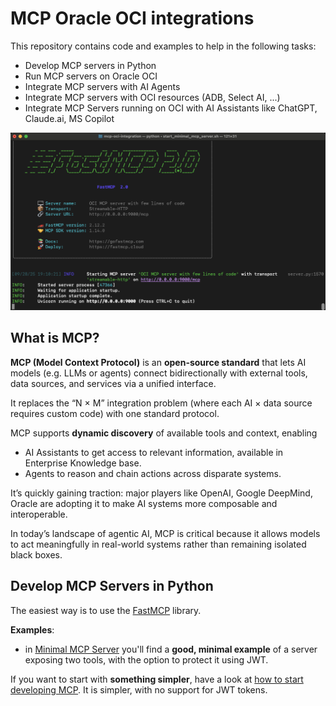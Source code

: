 # MCP Oracle OCI integrations
This repository contains code and examples to help in the following tasks:
* Develop MCP servers in Python
* Run MCP servers on Oracle OCI
* Integrate MCP servers with AI Agents
* Integrate MCP servers with OCI resources (ADB, Select AI, ...)
* Integrate MCP Servers running on OCI with AI Assistants like ChatGPT, Claude.ai, MS Copilot

![MCP console](./images/mcp_cli.png)

## What is MCP?
**MCP (Model Context Protocol)** is an **open-source standard** that lets AI models (e.g. LLMs or agents) connect bidirectionally with external tools, data sources, and services via a unified interface. 

It replaces the “N × M” integration problem (where each AI × data source requires custom code) with one standard protocol. 

MCP supports **dynamic discovery** of available tools and context, enabling 
* AI Assistants to get access to relevant information, available in Enterprise Knowledge base.
* Agents to reason and chain actions across disparate systems. 

It’s quickly gaining traction: major players like OpenAI, Google DeepMind, Oracle are adopting it to make AI systems more composable and interoperable. 

In today’s landscape of agentic AI, MCP is critical because it allows models to act meaningfully in real-world systems rather than remaining isolated black boxes.

## Develop MCP Servers in Python
The easiest way is to use the [FastMCP](https://gofastmcp.com/getting-started/welcome) library.

**Examples**:
* in [Minimal MCP Server](./minimal_mcp_server.py) you'll find a **good, minimal example** of a server exposing two tools, with the option to protect it using JWT.

If you want to start with **something simpler**, have a look at [how to start developing MCP](./how_to_start_mcp.md). It is simpler, with no support for JWT tokens.

## 

